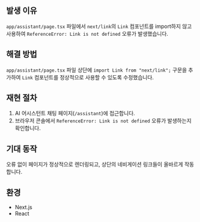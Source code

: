 ## 발생 이유
`app/assistant/page.tsx` 파일에서 `next/link`의 `Link` 컴포넌트를 import하지 않고 사용하여 `ReferenceError: Link is not defined` 오류가 발생했습니다.

## 해결 방법
`app/assistant/page.tsx` 파일 상단에 `import Link from "next/link";` 구문을 추가하여 `Link` 컴포넌트를 정상적으로 사용할 수 있도록 수정했습니다.

## 재현 절차
1. AI 어시스턴트 채팅 페이지(`/assistant`)에 접근합니다.
2. 브라우저 콘솔에서 `ReferenceError: Link is not defined` 오류가 발생하는지 확인합니다.

## 기대 동작
오류 없이 페이지가 정상적으로 렌더링되고, 상단의 네비게이션 링크들이 올바르게 작동합니다.

## 환경
- Next.js
- React